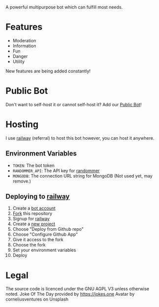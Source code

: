 A powerful multipurpose bot which can fulfill most needs.

# Features
- Moderation
- Information
- Fun
- Danger
- Utility

New features are being added constantly!

# Public Bot
Don't want to self-host it or cannot self-host it?
Add our [Public Bot](https://discord.com/api/oauth2/authorize?client_id=923535197260087296&permissions=8&scope=bot%20applications.commands)!

# Hosting
I use [railway](https://railway.app?referralCode=0TKVQP) (referral) to host this bot however, you can host it anywhere.

## Environment Variables
- `TOKEN`: The bot token
- `RANDOMMER_API`: The API key for [randommer](https://randommer.io)
- `MONGODB`: The connection URL string for MongoDB (Not used yet, may remove.)

## Deploying to [railway](https://railway.app?referralCode=0TKVQP) 
1. Create a [bot account](https://docs.nextcord.dev/en/stable/discord.html)
1. [Fork](https://github.com/MouseMoosz/ball/fork) this repository
1. Signup for [railway](https://railway.app?referralCode=0TKVQP)
1. Create a [new project](https://railway.app/new)
1. Choose "Deploy from Github repo"
1. Choose "Configure Github App"
1. Give it access to the fork
1. Choose the fork
1. Set your environment variables
1. Deploy

# Legal
The source code is licenced under the GNU AGPL V3 unless otherwise noted.
Joke Of The Day provided by https://jokes.one
Avatar by corneliusventures on Unsplash



